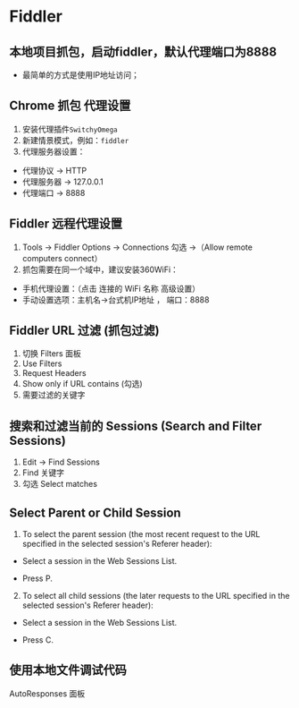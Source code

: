 # Fiddler
## 本地项目抓包，启动fiddler，默认代理端口为8888
* 最简单的方式是使用IP地址访问；
## Chrome 抓包 代理设置
1. 安装代理插件`SwitchyOmega`
2. 新建情景模式，例如：`fiddler`
3. 代理服务器设置：
  * 代理协议 -> HTTP
  * 代理服务器 -> 127.0.0.1
  * 代理端口 -> 8888

## Fiddler 远程代理设置
1. Tools -> Fiddler Options -> Connections 勾选 ->（Allow remote computers connect）
2. 抓包需要在同一个域中，建议安装360WiFi：
  * 手机代理设置：（点击 连接的 WiFi 名称 高级设置）
  * 手动设置选项：主机名->台式机IP地址 ， 端口：8888

## Fiddler URL 过滤 (抓包过滤)
1. 切换 Filters 面板
2. Use Filters
3. Request Headers
4. Show only if URL contains (勾选)
5. 需要过滤的关键字

## 搜索和过滤当前的 Sessions (Search and Filter Sessions)
1. Edit -> Find Sessions
2. Find 关键字
3. 勾选 Select matches

## Select Parent or Child Session

1. To select the parent session (the most recent request to the URL specified in the selected session's Referer header):

* Select a session in the Web Sessions List.

* Press P.

2. To select all child sessions (the later requests to the URL specified in the selected session's Referer header):

* Select a session in the Web Sessions List.

* Press C.

## 使用本地文件调试代码
AutoResponses 面板
